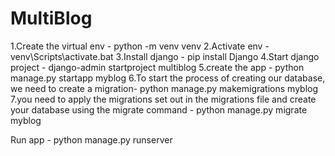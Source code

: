 # MultiBlog
1.Create the virtual env - python -m venv venv
2.Activate env - venv\Scripts\activate.bat
3.Install django - pip install Django
4.Start django project - django-admin startproject multiblog
5.create the app - python manage.py startapp myblog
6.To start the process of creating our database, we need to create a migration- python manage.py makemigrations myblog
7.you need to apply the migrations set out in the migrations file and create your database using the migrate command - python manage.py migrate myblog


Run app - python manage.py runserver
